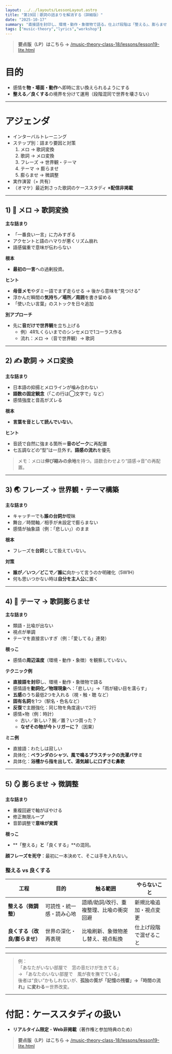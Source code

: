 ```yaml
---
layout: ../../layouts/LessonLayout.astro
title: "第19回｜歌詞の詰まりを解消する（詳細版）"
date: "2025-10-17"
summary: "直接語を封印し、環境・動作・象徴物で語る。仕上げ段階は「整える」、膨らませは別枠。"
tags: ["music-theory","lyrics","workshop"]
---
```


> **要点版（LP）はこちら →** [/music-theory-class-18/lessons/lesson19-lite.html](/music-theory-class-18/lessons/lesson19-lite.html)

# 目的
- 感情を**物・場面・動作**へ即時に言い換えられるようにする  
- **整える／良くする**の境界を分けて運用（段階混同で世界を壊さない）

***

# アジェンダ
- インターバルトレーニング
- ステップ別：詰まり要因と対策  
  1) メロ → 歌詞変換  
  2) 歌詞 → メロ変換  
  3) フレーズ → 世界観・テーマ  
  4) テーマ → 膨らませ  
  5) 膨らませ → 微調整
- 実作演習（+ 共有）
- （オマケ）最近刺さった歌詞のケーススタディ ※**配信非掲載**

***

## 1) 🎵 メロ → 歌詞変換
**主な詰まり**
- 「一番良い一言」に力みすぎる  
- アクセントと語のハマりが悪くリズム崩れ  
- 語感偏重で意味が伝わらない

**根本**
- **最初の一言**への過剰投資。

**ヒント**
- **母音メモ**やダミー語でまず走らせる → 後から意味を“見つける”  
- 浮かんだ瞬間の**気持ち／場所／周囲**を書き留める  
- 「使いたい言葉」のストックを日々追加

**別アプローチ**
- 先に**音だけで世界観**を立ち上げる  
  - 例）4R1Lくらいまでのシンセメロで1コーラス作る  
  - 流れ：メロ →（音で世界観）→ 歌詞

***

## 2) ✍️ 歌詞 → メロ変換
**主な詰まり**
- 日本語の抑揚とメロラインが噛み合わない  
- **語数の固定観念**（「この行は◯文字で」など）  
- 感情強度と音高がズレる

**根本**
- **言葉を音として読んでいない**。

**ヒント**
- 音読で自然に強まる箇所＝**音のピーク**に再配置  
- 七五調などの“型”は一旦外す。**語感の流れ**を優先

> メモ：メロは**伸び縮みの余地**を持つ。語数合わせより“語感→音”の再配置。

***

## 3) 🌏 フレーズ → 世界観・テーマ構築
**主な詰まり**
- キャッチーでも**誰の台詞か**曖昧  
- 舞台／時間軸／相手が未設定で膨らまない  
- 感情が抽象語（例：「悲しい」）のまま

**根本**
- フレーズを**台詞**として扱えていない。

**対策**
- **誰が／いつ／どこで／誰に**向かって言うのか明確化（5W1H）  
- 何も思いつかない時は**自分を主人公**に置く

***

## 4) 💭 テーマ → 歌詞膨らませ
**主な詰まり**
- 類語・比喩が出ない  
- 視点が単調  
- テーマを直接言いすぎ（例：「愛してる」連発）

**根っこ**
- 感情の**周辺温度**（環境・動作・象徴）を観察していない。

**テクニック例**
- **直接語を封印**し、環境・動作・象徴物で語る  
- 感情語を**動詞化／物理現象**へ：「悲しい」→「雨が縫い目を濡らす」  
- **五感**のうち最低2つを入れる（視・触・聴 など）  
- **固有名詞**を1つ（駅名・色名など）  
- **反復**で主題強化：同じ物を角度違いで2行  
- 感情×物（例：時計）  
  - 古い／新しい？腕／置？いつ買った？  
  - **なぜその物が今トリガーに？**（因果）

**ミニ例**
- 直接語：わたしは寂しい  
- 具体化：**ベランダのシャツ、風で鳴るプラスチックの洗濯バサミ**  
- 具体化：**浴槽から指を出して、湯気越しに口ずさむ鼻歌**

***

## 5) 🪞 膨らませ → 微調整
**主な詰まり**
- 重複回避で軸がぼやける  
- 修正無限ループ  
- 音節調整で**意味が変質**

**根っこ**
- **「整える」**と**「良くする」**の混同。

**顔フレーズを死守**：最初に一本決めて、そこは手を入れない。

### 整える vs 良くする

| 工程 | 目的 | 触る範囲 | やらないこと |
|----|---- | ---- | ---- |
| **整える（微調整）** | 可読性・統一感・読み心地 | 語順/助詞/改行、重複整理、比喩の衝突回避 | 新規比喩追加・視点変更 |
| **良くする（改良/膨らませ）** | 世界の深化・再表現 | 比喩刷新、象徴物差し替え、視点転換 | 仕上げ段階で混ぜること |

*** 

> 例：  
> 「あなたがいない部屋で　窓の音だけが生きてる」  
> → 「あなたのいない部屋で　風が夜を撫でている」  
> 後者は“良い”かもしれないが、**孤独の質が「記憶の残響」→「時間の流れ」に変わる**＝世界改変。

***

# 付記：ケーススタディの扱い
- **リアルタイム限定**・**Web非掲載**（著作権と参加特典のため）

> **要点版（LP）はこちら →** [/music-theory-class-18/lessons/lesson19-lite.html](/music-theory-class-18/lessons/lesson19-lite.html)
